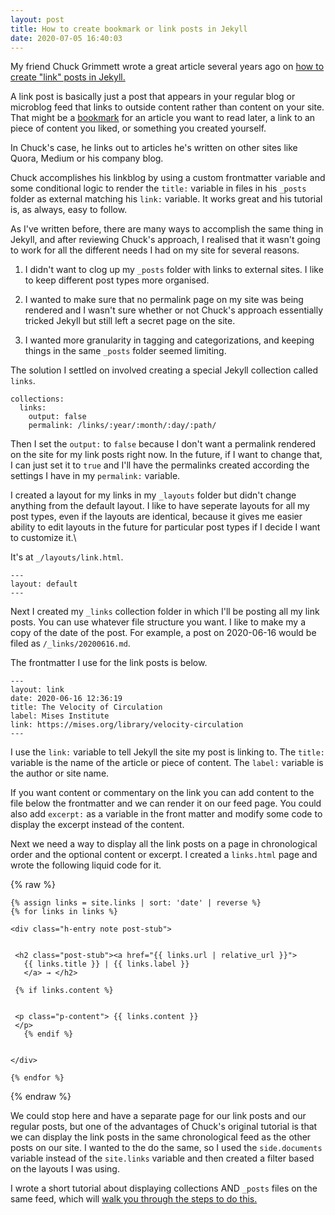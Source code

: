 ```yaml
---
layout: post
title: How to create bookmark or link posts in Jekyll
date: 2020-07-05 16:40:03
---
```


My friend Chuck Grimmett wrote a great article several years ago on [how to create "link" posts in Jekyll.](http://www.cagrimmett.com/til/2016/06/10/external-post-links-jekyll.html)

A link post is basically just a post that appears in your regular blog or microblog feed that links to outside content rather than content on your site. That might be a [bookmark](https://indieweb.org/bookmark) for an article you want to read later, a link to an piece of content you liked, or something you created yourself.

In Chuck's case, he links out to articles he's written on other sites like Quora, Medium or his company blog.

Chuck accomplishes his linkblog by using a custom frontmatter variable and some conditional logic to render the <code>title:</code> variable in files in his <code>_posts</code> folder as external matching his <code>link:</code> variable. It works great and his tutorial is, as always, easy to follow.

As I've written before, there are many ways to accomplish the same thing in Jekyll, and after reviewing Chuck's approach, I realised that it wasn't going to work for all the different needs I had on my site for several reasons.

1. I didn't want to clog up my <code>_posts</code> folder with links to external sites. I like to keep different post types more organised. 

2. I wanted to make sure that no permalink page on my site was being rendered and I wasn't sure whether or not Chuck's approach essentially tricked Jekyll but still left a secret page on the site.

3. I wanted more granularity in tagging and categorizations, and keeping things in the same <code>_posts</code> folder seemed limiting.

The solution I settled on involved creating a special Jekyll collection called <code>links</code>.

```
collections:
  links:
    output: false
    permalink: /links/:year/:month/:day/:path/
```

Then I set the <code>output:</code> to <code>false</code> because I don't want a permalink rendered on the site for my link posts right now. In the future, if I want to change that, I can just set it to <code>true</code> and I'll have the permalinks created according the settings I have in my <code>permalink:</code> variable.

I created a layout for my links in my <code>_layouts</code> folder but didn't change anything from the default layout. I like to have seperate layouts for all my post types, even if the layouts are identical, because it gives me easier ability to edit layouts in the future for particular post types if I decide I want to customize it.\

It's at <code>_/layouts/link.html</code>.

```
---
layout: default
---
```

Next I created my <code>_links</code> collection folder in which I'll be posting all my link posts. You can use whatever file structure you want. I like to make my a copy of the date of the post. For example, a post on 2020-06-16 would be filed as <code>/_links/20200616.md</code>.

The frontmatter I use for the link posts is below. 

```
---
layout: link
date: 2020-06-16 12:36:19
title: The Velocity of Circulation
label: Mises Institute
link: https://mises.org/library/velocity-circulation
---
```

I use the <code>link:</code> variable to tell Jekyll the site my post is linking to. The <code>title:</code> variable is the name of the article or piece of content. The <code>label:</code> variable is the author or site name.

If you want content or commentary on the link you can add content to the file below the frontmatter and we can render it on our feed page. You could also add <code>excerpt:</code> as a variable in the front matter and modify some code to display the excerpt instead of the content.

Next we need a way to display all the link posts on a page in chronological order and the optional content or excerpt. I created a <code>links.html</code> page and wrote the following liquid code for it.

{% raw %}

```
{% assign links = site.links | sort: 'date' | reverse %}
{% for links in links %}

<div class="h-entry note post-stub">
 
 
 <h2 class="post-stub"><a href="{{ links.url | relative_url }}">
   {{ links.title }} | {{ links.label }} 
   </a> → </h2>

 {% if links.content %}

 
 <p class="p-content"> {{ links.content }}
 </p>
   {% endif %}

 
</div>

{% endfor %}
```
{% endraw %}

We could stop here and have a separate page for our link posts and our regular posts, but one of the advantages of Chuck's original tutorial is that we can display the link posts in the same chronological feed as the other posts on our site. I wanted to the do the same, so I used the <code>side.documents</code> variable instead of the <code>site.links</code> variable and then created a filter based on the layouts I was using.

I wrote a short tutorial about displaying collections AND <code>_posts</code> files on the same feed, which will [walk you through the steps to do this.](https://derykmakgill.github.io/drw/2020/07/04/site-documents.html)

